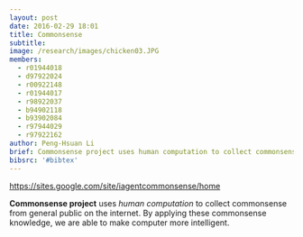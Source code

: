 ```yaml
---
layout: post
date: 2016-02-29 18:01
title: Commonsense
subtitle:
image: /research/images/chicken03.JPG
members:
  - r01944018
  - d97922024
  - r00922148
  - r01944017
  - r98922037
  - b94902118
  - b93902084
  - r97944029
  - r97922162
author: Peng-Hsuan Li
brief: Commonsense project uses human computation to collect commonsense from general public on the internet. By applying these commonsense knowledge, we are able to make computer more intelligent.
bibsrc: '#bibtex'
---
```

https://sites.google.com/site/iagentcommonsense/home
<p><strong>Commonsense project</strong> uses <em>human computation</em> to collect commonsense from general public on the internet. By applying these commonsense knowledge, we are able to make computer more intelligent.</p>
<p>&nbsp;</p>
<p></p>
